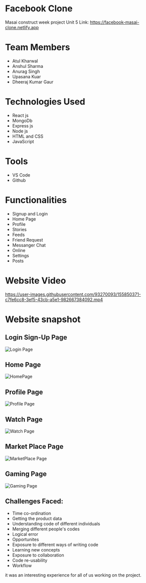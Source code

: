 # Facebook Clone
Masai construct week project Unit 5
Link: https://facebook-masai-clone.netlify.app

# Team Members
* Atul Kharwal
* Anshul Sharma
* Anurag Singh
* Upasana Kuar
* Dheeraj Kumar Gaur

# Technologies Used
* React js
* MongoDb
* Express js
* Node js
* HTML and CSS
* JavaScript

# Tools
* VS Code
* Github

# Functionalities
* Signup and Login
* Home Page
* Profile
* Stories
* Feeds
* Friend Request
* Messanger Chat
* Online 
* Settings
* Posts


# Website Video

https://user-images.githubusercontent.com/93270093/155850371-c7fe6cc8-3ef5-43cb-a5e1-982667384092.mp4


# Website snapshot

## Login Sign-Up Page
![Login Page](https://user-images.githubusercontent.com/93270093/155850726-143ef825-783f-41cd-b05f-4a5750c7af75.png)


## Home Page
![HomePage](https://user-images.githubusercontent.com/93270093/155849977-28da0732-dafb-48c7-a7d5-f630e8f4fb0d.png)

## Profile Page
![Profile Page](https://user-images.githubusercontent.com/93270093/155850684-11ff2eb3-734e-473a-9673-357b9dda6258.png)

## Watch Page
![Watch Page](https://user-images.githubusercontent.com/93270093/155851307-38b01588-9229-48ee-9268-dc782fbfd6af.png)

## Market Place Page
![MarketPlace Page](https://user-images.githubusercontent.com/93270093/155851329-176af4c1-327f-4eb6-86d5-c96a023b637f.png)

## Gaming Page
![Gaming Page](https://user-images.githubusercontent.com/93270093/155851353-d4792d56-eeda-44db-a39f-9d8c7cf6eba8.png)

## Challenges Faced:
- Time co-ordination
- Getting the product data
- Understanding code of different individuals
- Merging different people's codes
- Logical error
- Opportunites
- Exposure to different ways of writing code
- Learning new concepts
- Exposure to collaboration
- Code re-usability
- Workflow

it was an interesting experience for all of us working on the project.
